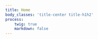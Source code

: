 ```yaml
---
title: Home
body_classes: 'title-center title-h1h2'
process:
    twig: true
    markdown: false
---
```


<div id="vid"></div>